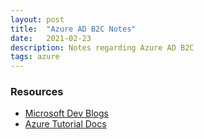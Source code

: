 ```yaml
---
layout: post
title:  "Azure AD B2C Notes"
date:   2021-02-23
description: Notes regarding Azure AD B2C
tags: azure
---
```


### Resources

* [Microsoft Dev Blogs](https://devblogs.microsoft.com/aspnet/user-accounts-made-easy-with-azure/)
* [Azure Tutorial Docs](https://docs.microsoft.com/en-us/azure/active-directory-b2c/tutorial-create-user-flows)